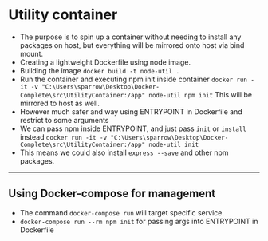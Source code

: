 # Utility container

- The purpose is to spin up a container without needing to install any packages on host, but everything will be mirrored onto host via bind mount.
- Creating a lightweight Dockerfile using node image.
- Building the image `docker build -t node-util .`
- Run the container and executing npm init inside container `docker run -it -v "C:\Users\sparrow\Desktop\Docker-Complete\src\UtilityContainer:/app" node-util npm init` This will be mirrored to host as well.
- However much safer and way using ENTRYPOINT in Dockerfile and restrict to some arguments
- We can pass npm inside ENTRYPOINT, and just pass `init` or `install` instead `docker run -it -v "C:\Users\sparrow\Desktop\Docker-Complete\src\UtilityContainer:/app" node-util init`
- This means we could also install `express --save` and other npm packages.

---

## Using Docker-compose for management

- The command `docker-compose run` will target specific service.
- `docker-compose run --rm npm init` for passing args into ENTRYPOINT in Dockerfile
